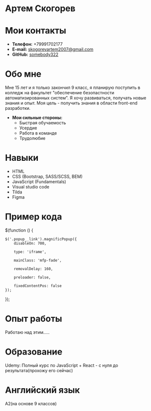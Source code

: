 # Артем Скогорев
# Мои контакты

* **Телефон:** +79991702177
* **E-mail:** [skogorevartem2007@gmail.com](skogorevartem2007@gmail.com)
* **GitHub:** [somebody322](https://github.com/somebody322)

# Обо мне
Мне 15 лет и я только закончил 9 класс, я планирую поступить в колледж на факультет "обеспечение безопастности автоматизированных систем". Я хочу развиваться, получать новые знания и опыт. Моя цель - получить знания в области front-end разработки.
* **Мои сильные стороны:**
    * Быстрая обучаемость
    * Усердие
    * Работа в команде
    * Трудолюбие

# Навыки

* HTML
* CSS (Bootstrap, SASS/SCSS, BEM)
* JavaScript (Fundamentals)
* Visual studio code
* Tilda
* Figma

# Пример кода

$(function () {

    $('.popup__link').magnificPopup({
        disableOn: 700,
        
        type: 'iframe',
        
        mainClass: 'mfp-fade',
        
        removalDelay: 160,
        
        preloader: false,
        
        fixedContentPos: false
    });
});

# Опыт работы

Работаю над этим.....

# Образование

Udemy: Полный курс по JavaScript + React - с нуля до результата(прохожу его сейчас)

# Английский язык
А2(на основе 9 классов)
